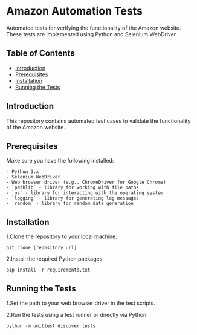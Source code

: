 # Amazon Automation Tests

Automated tests for verifying the functionality of the Amazon website. These tests are implemented using Python and Selenium WebDriver.

## Table of Contents

- [Introduction](#introduction)
- [Prerequisites](#prerequisites)
- [Installation](#installation)
- [Running the Tests](#running-the-tests)

## Introduction

This repository contains automated test cases to validate the functionality of the Amazon website.

## Prerequisites

Make sure you have the following installed:

    - Python 3.x
    - Selenium WebDriver
    - Web browser driver (e.g., ChromeDriver for Google Chrome)
    - `pathlib` - library for working with file paths
    - `os` - library for interacting with the operating system
    - `logging` - library for generating log messages
    - `random` - library for random data generation

## Installation

1.Clone the repository to your local machine:

    git clone [repository_url]

2.Install the required Python packages:

    pip install -r requirements.txt

## Running the Tests

1.Set the path to your web browser driver in the test scripts.

2.Run the tests using a test runner or directly via Python.

    python -m unittest discover tests
